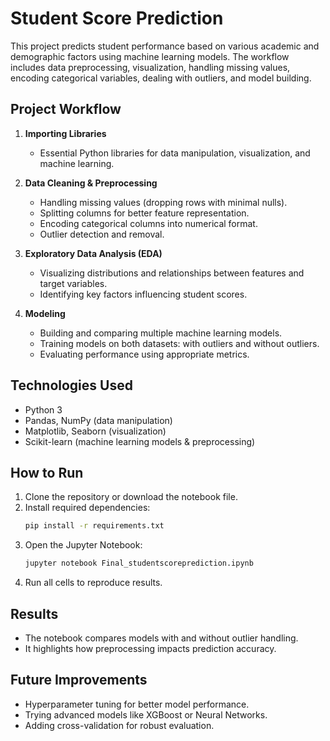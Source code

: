 # Student Score Prediction

This project predicts student performance based on various academic and demographic factors using machine learning models. The workflow includes data preprocessing, visualization, handling missing values, encoding categorical variables, dealing with outliers, and model building.

## Project Workflow

1. **Importing Libraries**
   - Essential Python libraries for data manipulation, visualization, and machine learning.

2. **Data Cleaning & Preprocessing**
   - Handling missing values (dropping rows with minimal nulls).
   - Splitting columns for better feature representation.
   - Encoding categorical columns into numerical format.
   - Outlier detection and removal.

3. **Exploratory Data Analysis (EDA)**
   - Visualizing distributions and relationships between features and target variables.
   - Identifying key factors influencing student scores.

4. **Modeling**
   - Building and comparing multiple machine learning models.
   - Training models on both datasets: with outliers and without outliers.
   - Evaluating performance using appropriate metrics.

## Technologies Used
- Python 3
- Pandas, NumPy (data manipulation)
- Matplotlib, Seaborn (visualization)
- Scikit-learn (machine learning models & preprocessing)

## How to Run
1. Clone the repository or download the notebook file.
2. Install required dependencies:
   ```bash
   pip install -r requirements.txt
   ```
3. Open the Jupyter Notebook:
   ```bash
   jupyter notebook Final_studentscoreprediction.ipynb
   ```
4. Run all cells to reproduce results.

## Results
- The notebook compares models with and without outlier handling.
- It highlights how preprocessing impacts prediction accuracy.

## Future Improvements
- Hyperparameter tuning for better model performance.
- Trying advanced models like XGBoost or Neural Networks.
- Adding cross-validation for robust evaluation.


